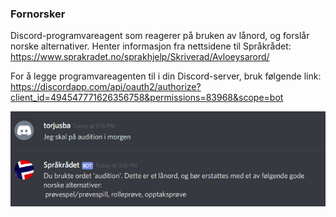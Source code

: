 ﻿### Fornorsker ###
Discord-programvareagent som reagerer på bruken av lånord, og forslår norske alternativer.
Henter informasjon fra nettsidene til Språkrådet:
https://www.sprakradet.no/sprakhjelp/Skriverad/Avloeysarord/


For å legge programvareagenten til i din Discord-server, bruk følgende link:
https://discordapp.com/api/oauth2/authorize?client_id=494547771626356758&permissions=83968&scope=bot


![Bilde](bilder/Boteksempel.PNG)